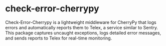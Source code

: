 # check-error-cherrypy
Check-Error-Cherrypy is a lightweight middleware for CherryPy that logs errors and automatically reports them to Telex, a service similar to Sentry. This package captures uncaught exceptions, logs detailed error messages, and sends reports to Telex for real-time monitoring.
